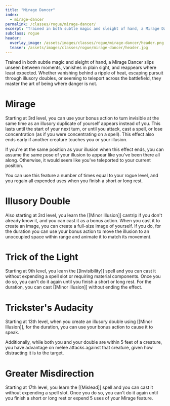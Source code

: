 ```yaml
---
title: "Mirage Dancer"
index:
  - mirage-dancer
permalink: /classes/rogue/mirage-dancer/
excerpt: "Trained in both subtle magic and sleight of hand, a Mirage Dancer slips unseen between moments, vanishes in plain sight, and reappears where least expected."
subclass: rogue
header:
  overlay_image: /assets/images/classes/rogue/mirage-dancer/header.png
  teaser: /assets/images/classes/rogue/mirage-dancer/header.jpg
---
```

Trained in both subtle magic and sleight of hand, a Mirage Dancer slips unseen between moments, vanishes in plain sight, and reappears where least expected. Whether vanishing behind a ripple of heat, escaping pursuit through illusory doubles, or seeming to teleport across the battlefield, they master the art of being where danger is not.

# Mirage
Starting at 3rd level, you can use your bonus action to turn invisible at the same time as an illusory duplicate of yourself appears instead of you. This lasts until the start of your next turn, or until you attack, cast a spell, or lose concentration (as if you were concentrating on a spell). This effect also ends early if another creature touches you or your illusion.

If you're at the same position as your illusion when this effect ends, you can assume the same pose of your illusion to appear like you've been there all along. Otherwise, it would seem like you've teleported to your current position.

You can use this feature a number of times equal to your rogue level, and you regain all expended uses when you finish a short or long rest.

# Illusory Double
Also starting at 3rd level, you learn the [[Minor Illusion]] cantrip if you don't already know it, and you can cast it as a bonus action. When you cast it to create an image, you can create a full-size image of yourself. If you do, for the duration you can use your bonus action to move the illusion to an unoccupied space within range and animate it to match its movement.

# Trick of the Light
Starting at 9th level, you learn the [[Invisibility]] spell and you can cast it without expending a spell slot or requiring material components. Once you do so, you can't do it again until you finish a short or long rest. For the duration, you can cast [[Minor Illusion]] without ending the effect.

# Trickster's Audacity 
Starting at 13th level, when you create an illusory double using [[Minor Illusion]], for the duration, you can use your bonus action to cause it to speak.

Additionally, while both you and your double are within 5 feet of a creature, you have advantage on melee attacks against that creature, given how distracting it is to the target.

# Greater Misdirection
Starting at 17th level, you learn the [[Mislead]] spell and you can cast it without expending a spell slot. Once you do so, you can't do it again until you finish a short or long rest or expend 5 uses of your Mirage feature.